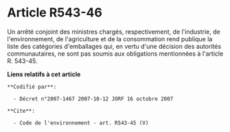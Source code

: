 # Article R543-46

Un arrêté conjoint des ministres chargés, respectivement, de l'industrie, de l'environnement, de l'agriculture et de la
consommation rend publique la liste des catégories d'emballages qui, en vertu d'une décision des autorités communautaires, ne
sont pas soumis aux obligations mentionnées à l'article R. 543-45.

**Liens relatifs à cet article**

	**Codifié par**:

	  - Décret n°2007-1467 2007-10-12 JORF 16 octobre 2007

	**Cite**:

	  - Code de l'environnement - art. R543-45 (V)
